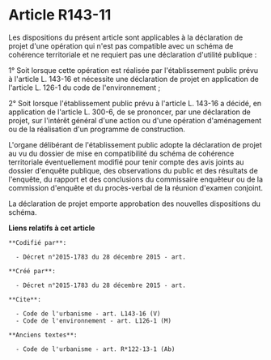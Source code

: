 # Article R143-11

Les dispositions du présent article sont applicables à la déclaration de projet d'une opération qui n'est pas compatible avec
un schéma de cohérence territoriale et ne requiert pas une déclaration d'utilité publique : 

1° Soit lorsque cette opération est réalisée par l'établissement public prévu à l'article L. 143-16 et nécessite une
déclaration de projet en application de l'article L. 126-1 du code de l'environnement ; 

2° Soit lorsque l'établissement public prévu à l'article L. 143-16 a décidé, en application de l'article L. 300-6, de se
prononcer, par une déclaration de projet, sur l'intérêt général d'une action ou d'une opération d'aménagement ou de la
réalisation d'un programme de construction. 

L'organe délibérant de l'établissement public adopte la déclaration de projet au vu du dossier de mise en compatibilité du
schéma de cohérence territoriale éventuellement modifié pour tenir compte des avis joints au dossier d'enquête publique, des
observations du public et des résultats de l'enquête, du rapport et des conclusions du commissaire enquêteur ou de la
commission d'enquête et du procès-verbal de la réunion d'examen conjoint. 

La déclaration de projet emporte approbation des nouvelles dispositions du schéma.

**Liens relatifs à cet article**

	**Codifié par**:

	  - Décret n°2015-1783 du 28 décembre 2015 - art.

	**Créé par**:

	  - Décret n°2015-1783 du 28 décembre 2015 - art.

	**Cite**:

	  - Code de l'urbanisme - art. L143-16 (V)
	  - Code de l'environnement - art. L126-1 (M)

	**Anciens textes**:

	  - Code de l'urbanisme - art. R*122-13-1 (Ab)
